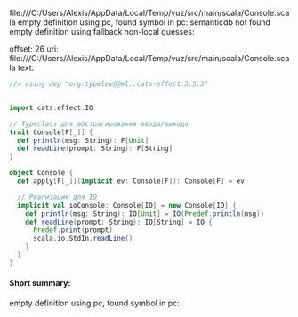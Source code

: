 file:///C:/Users/Alexis/AppData/Local/Temp/vuz/src/main/scala/Console.scala
empty definition using pc, found symbol in pc: 
semanticdb not found
empty definition using fallback
non-local guesses:

offset: 26
uri: file:///C:/Users/Alexis/AppData/Local/Temp/vuz/src/main/scala/Console.scala
text:
```scala
//> using dep "org.typelev@@el::cats-effect:3.5.3"


import cats.effect.IO

// Typeclass для абстрагирования ввода/вывода
trait Console[F[_]] {
  def println(msg: String): F[Unit]
  def readLine(prompt: String): F[String]
}

object Console {
  def apply[F[_]](implicit ev: Console[F]): Console[F] = ev

  // Реализация для IO
  implicit val ioConsole: Console[IO] = new Console[IO] {
    def println(msg: String): IO[Unit] = IO(Predef.println(msg))
    def readLine(prompt: String): IO[String] = IO {
      Predef.print(prompt)
      scala.io.StdIn.readLine()
    }
  }
}


```


#### Short summary: 

empty definition using pc, found symbol in pc: 
